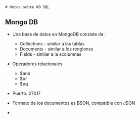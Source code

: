 	# Notas sobre NO SQL


## Mongo DB

- Una base de datos en MongoDB consiste de :
  - Collections - similar a las tablas
  - Documents - similar a los renglones
  - Fields - similar a la scolumnas

- Operadores relacionales
  - $and
  - $or
  - $eq

- Puerto: 27017
- Formato de los documentos es BSON, compatble con JSON
-  


